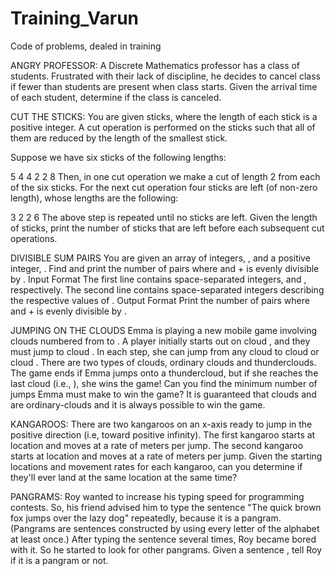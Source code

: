 # Training_Varun
Code of problems, dealed in training

ANGRY PROFESSOR:
A Discrete Mathematics professor has a class of  students. Frustrated with their lack of discipline, he decides to cancel class if fewer than  students are present when class starts.
Given the arrival time of each student, determine if the class is canceled.


CUT THE STICKS:
You are given  sticks, where the length of each stick is a positive integer. A cut operation is performed on the sticks such that all of them are reduced by the length of the smallest stick.

Suppose we have six sticks of the following lengths:

5 4 4 2 2 8
Then, in one cut operation we make a cut of length 2 from each of the six sticks. For the next cut operation four sticks are left (of non-zero length), whose lengths are the following: 

3 2 2 6
The above step is repeated until no sticks are left.
Given the length of  sticks, print the number of sticks that are left before each subsequent cut operations.


DIVISIBLE SUM PAIRS
You are given an array of  integers, , and a positive integer, . Find and print the number of pairs where  and  +  is evenly divisible by .
Input Format
The first line contains  space-separated integers,  and , respectively. 
The second line contains  space-separated integers describing the respective values of .
Output Format
Print the number of  pairs where  and  +  is evenly divisible by .

JUMPING ON THE CLOUDS
Emma is playing a new mobile game involving  clouds numbered from  to . A player initially starts out on cloud , and they must jump to cloud . In each step, she can jump from any cloud  to cloud  or cloud .
There are two types of clouds, ordinary clouds and thunderclouds. The game ends if Emma jumps onto a thundercloud, but if she reaches the last cloud (i.e., ), she wins the game!
Can you find the minimum number of jumps Emma must make to win the game? It is guaranteed that clouds  and  are ordinary-clouds and it is always possible to win the game.



KANGAROOS:
There are two kangaroos on an x-axis ready to jump in the positive direction (i.e, toward positive infinity). The first kangaroo starts at location  and moves at a rate of  meters per jump. The second kangaroo starts at location  and moves at a rate of  meters per jump. Given the starting locations and movement rates for each kangaroo, can you determine if they'll ever land at the same location at the same time?


PANGRAMS:
Roy wanted to increase his typing speed for programming contests. So, his friend advised him to type the sentence "The quick brown fox jumps over the lazy dog" repeatedly, because it is a pangram. (Pangrams are sentences constructed by using every letter of the alphabet at least once.)
After typing the sentence several times, Roy became bored with it. So he started to look for other pangrams.
Given a sentence , tell Roy if it is a pangram or not.
